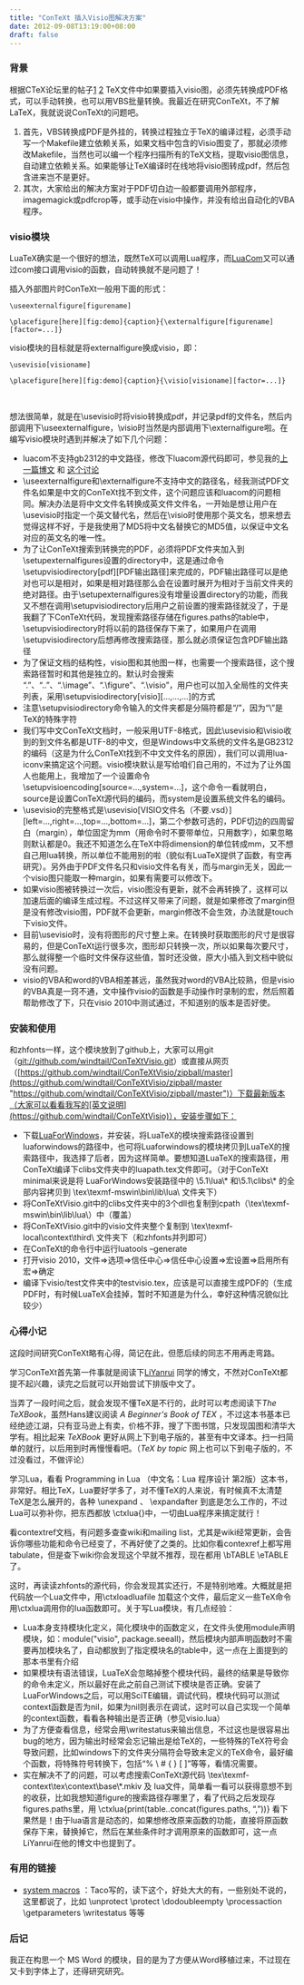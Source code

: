 ```yaml
---
title: "ConTeXt 插入Visio图解决方案"
date: 2012-09-08T13:19:00+08:00
draft: false
---
```


### 背景


根据CTeX论坛里的帖子[1](http://bbs.ctex.org/forum.php?mod=viewthread&tid=43683) [2](http://bbs.ctex.org/forum.php?mod=viewthread&tid=64499) TeX文件中如果要插入visio图，必须先转换成PDF格式，可以手动转换，也可以用VBS批量转换。我最近在研究ConTeXt，不了解LaTeX，我就说说ConTeXt的问题吧。


1. 首先，VBS转换成PDF是外挂的，转换过程独立于TeX的编译过程，必须手动写一个Makefile建立依赖关系，如果文档中包含的Visio图变了，那就必须修改Makefile，当然也可以编一个程序扫描所有的TeX文档，提取visio图信息，自动建立依赖关系。如果能够让TeX编译时在线地将visio图转成pdf，然后包含进来岂不是更好。
2. 其次，大家给出的解决方案对于PDF切白边一般都要调用外部程序，imagemagick或pdfcrop等，或手动在visio中操作，并没有给出自动化的VBA程序。


### visio模块


LuaTeX确实是一个很好的想法，既然TeX可以调用Lua程序，而[LuaCom](http://www.cnblogs.com/windtail/archive/2012/09/06/2674260.html)又可以通过com接口调用visio的函数，自动转换就不是问题了！


插入外部图片时ConTeXt一般用下面的形式：




```
\useexternalfigure[figurename]
\placefigure[here][fig:demo]{caption}{\externalfigure[figurename][factor=...]}
```


visio模块的目标就是将externalfigure换成visio，即：




```
\usevisio[visioname]
\placefigure[here][fig:demo]{caption}{\visio[visioname][factor=...]}
```


 


想法很简单，就是在\usevisio时将visio转换成pdf，并记录pdf的文件名，然后内部调用下\useexternalfigure，\visio时当然是内部调用下\externalfigure啦。在编写visio模块时遇到并解决了如下几个问题：


* luacom不支持gb2312的中文路径，修改下luacom源代码即可，参见我的[上一篇博文](http://www.cnblogs.com/windtail/archive/2012/09/06/2674260.html) 和 [这个讨论](https://github.com/davidm/luacom/pull/6#issuecomment-8336246)
* \useexternalfigure和\externalfigure不支持中文的路径名，经我测试PDF文件名如果是中文的ConTeXt找不到文件，这个问题应该和luacom的问题相同。解决办法是将中文文件名转换成英文件文件名，一开始是想让用户在\usevisio时指定一个英文替代名，然后在\visio时使用那个英文名，想来想去觉得这样不好，于是我使用了MD5将中文名替换它的MD5值，以保证中文名对应的英文名的唯一性。
* 为了让ConTeXt搜索到转换完的PDF，必须将PDF文件夹加入到\setupexternalfigures设置的directory中，这是通过命令\setupvisiodirectory[pdf][PDF输出路径]来完成的，PDF输出路径可以是绝对也可以是相对，如果是相对路径那么会在设置时展开为相对于当前文件夹的绝对路径。由于\setupexternalfigures没有增量设置directory的功能，而我又不想在调用\setupvisiodirectory后用户之前设置的搜索路径就没了，于是我翻了下ConTeXt代码，发现搜索路径存储在figures.paths的table中，\setupvisiodirectory时将以前的路径保存下来了，如果用户在调用\setupvisiodirectory后想再修改搜索路径，那么就必须保证包含PDF输出路径
* 为了保证文档的结构性，visio图和其他图一样，也需要一个搜索路径，这个搜索路径暂时和其他是独立的。默认时会搜索 “.”、“..”、“.\image”、“.\figure”、“.\visio”，用户也可以加入全局性的文件夹列表，采用\setupvisiodirectory[visio][…,…,…]的方式
* 注意\setupvisiodirectory命令输入的文件夹都是分隔符都是“/”，因为“\”是TeX的特殊字符
* 我们写中文ConTeXt文档时，一般采用UTF-8格式，因此\usevisio和\visio收到的到文件名都是UTF-8的中文，但是Windows中文系统的文件名是GB2312的编码（这是为什么ConTeXt找到不中文文件名的原因），我们可以调用lua-iconv来搞定这个问题。visio模块默认是写给咱们自己用的，不过为了让外国人也能用上，我增加了一个设置命令\setupvisioencoding[source=…,system=…]，这个命令一看就明白，source是设置ConTeXt源代码的编码，而system是设置系统文件名的编码。
* \usevisio的完整格式是\usevisio[VISIO文件名（不要.vsd）][left=…,right=…,top=…,bottom=…]，第二个参数可选的，PDF切边的四周留白（margin），单位固定为mm（用命令时不要带单位，只用数字），如果忽略则默认都是0。我还不知道怎么在TeX中将dimension的单位转成mm，又不想自己用lua转换，所以单位不能用别的啦（貌似有LuaTeX提供了函数，有空再研究）。另外由于PDF文件名只和visio文件名有关，而与margin无关，因此一个visio图只能取一种margin，如果有需要可以修改下。
* 如果visio图被转换过一次后，visio图没有更新，就不会再转换了，这样可以加速后面的编译生成过程。不过这样又带来了问题，就是如果修改了margin但是没有修改visio图，PDF就不会更新，margin修改不会生效，办法就是touch下visio文件。
* 目前\usevisio时，没有将图形的尺寸整上来。在转换时获取图形的尺寸是很容易的，但是ConTeXt运行很多次，图形却只转换一次，所以如果每次要尺寸，那么就得整一个临时文件保存这些值，暂时还没做，原大小插入到文档中貌似没有问题。
* visio的VBA和word的VBA相差甚远，虽然我对word的VBA比较熟，但是visio的VBA真是一窍不通，文中操作visio的函数是手动操作时录制的宏，然后照着帮助修改了下，只在visio 2010中测试通过，不知道别的版本是否好使。


### 安装和使用


和zhfonts一样，这个模块放到了github上，大家可以用git（[git://github.com/windtail/ConTeXtVisio.git](git://github.com/windtail/ConTeXtVisio.git "git://github.com/windtail/ConTeXtVisio.git")）或直接从网页（[https://github.com/windtail/ConTeXtVisio/zipball/master](https://github.com/windtail/ConTeXtVisio/zipball/master "https://github.com/windtail/ConTeXtVisio/zipball/master")）下载最新版本（大家可以看看我写的[英文说明](https://github.com/windtail/ConTeXtVisio)），安装步骤如下：


* 下载[LuaForWindows](https://luaforwindows.googlecode.com/files/LuaForWindows_v5.1.4-46.exe)，并安装，将LuaTeX的模块搜索路径设置到luaforwindows的路径中，也可将Luaforwindows的模块拷贝到LuaTeX的搜索路径中，我选择了后者，因为这样简单。要想知道LuaTeX的搜索路径，用ConTeXt编译下clibs文件夹中的luapath.tex文件即可。（对于ConTeXt minimal来说是将 LuaForWindows安装路径中的 \5.1\lua\\* 和\5.1\clibs\\* 的全部内容拷贝到 \tex\texmf-mswin\bin\lib\lua\ 文件夹下）
* 将ConTeXtVisio.git中的clibs文件夹中的3个dll也复制到cpath（\tex\texmf-mswin\bin\lib\lua\）中（覆盖）
* 将ConTeXtVisio.git中的visio文件夹整个复制到 \tex\texmf-local\context\third\ 文件夹下（和zhfonts并列即可）
* 在ConTeXt的命令行中运行luatools –generate
* 打开visio 2010，文件=>选项=>信任中心=>信任中心设置=>宏设置=>启用所有宏=>确定
* 编译下visio/test文件夹中的testvisio.tex，应该是可以直接生成PDF的（生成PDF时，有时候LuaTeX会挂掉，暂时不知道是为什么，幸好这种情况貌似比较少）


### 心得小记


这段时间研究ConTeXt略有心得，简记在此，但愿后续的同志不用再走弯路。


学习ConTeXt首先第一件事就是阅读下[LiYanrui](http://garfileo.is-programmer.com/) 同学的博文，不然对ConTeXt都提不起兴趣，读完之后就可以开始尝试下排版中文了。


当弄了一段时间之后，就会发现不懂TeX是不行的，此时可以考虑阅读下*The TeXBook*，虽然Hans建议阅读 *A Beginner's Book of TEX* ，不过这本书基本已经绝迹江湖，只有亚马逊上有卖，价格不菲，搜了下图书馆，只发现国图和清华大学有。相比起来 *TeXBook* 更好从网上下到电子版的，甚至有中文译本。扫一扫简单的就行，以后用到时再慢慢看吧。（*TeX by topic* 网上也可以下到电子版的，不过没看过，不做评论）


学习Lua，看看 Programming in Lua （中文名：Lua 程序设计 第2版）这本书，非常好。相比TeX，Lua要好学多了，对不懂TeX的人来说，有时候真不太清楚TeX是怎么展开的，各种 \unexpand 、 \expandafter 到底是怎么工作的，不过Lua可以弥补你，把东西都放 \ctxlua{}中，一切由Lua程序来搞定就行！


看contextref文档，有问题多查查wiki和mailing list，尤其是wiki经常更新，会告诉你哪些功能和命令已经变了，不再好使了之类的。比如你看contexref上都写用tabulate，但是查下wiki你会发现这个早就不推荐，现在都用 \bTABLE \eTABLE 了。


这时，再读读zhfonts的源代码，你会发现其实还行，不是特别地难。大概就是把代码放一个Lua文件中，用\ctxloadluafile 加载这个文件，最后定义一些TeX命令用\ctxlua调用你的lua函数即可。关于写Lua模块，有几点经验：


* Lua本身支持模块化定义，简化模块中的函数定义，在文件头使用module声明模块，如：module("visio", package.seeall)，然后模块内部声明函数时不需要再加模块名了，自动都放到了指定模块名的table中，这一点在上面提到的那本书里有介绍
* 如果模块有语法错误，LuaTeX会忽略掉整个模块代码，最终的结果是导致你的命令未定义，所以最好在此之前自己测试下模块是否正确。安装了LuaForWindows之后，可以用SciTE编辑，调试代码，模块代码可以测试context函数是否为nil，如果为nil则表示在调试，这时可以自己实现一个简单的context函数，看看各种输出是否正确（参见visio.lua）
* 为了方便查看信息，经常会用\writestatus来输出信息，不过这也是很容易出bug的地方，因为输出时经常会忘记输出是给TeX的，一些特殊的TeX符号会导致问题，比如windows下的文件夹分隔符会导致未定义的TeX命令，最好编个函数，将特殊符号转换下，包括“% \ # { } [ ]”等等，看情况需要。
* 实在解决不了的问题，可以考虑搜索ConTeXt源代码 \tex\texmf-context\tex\context\base\\*.mkiv 及 lua文件，简单看一看可以获得意想不到的收获，比如我想知道figure的搜索路径存哪里了，看了代码之后发现存 figures.paths里，用 \ctxlua{print(table..concat(figures.paths, “,”))} 看下果然是！由于lua语言是动态的，如果想修改原来函数的功能，直接将原函数保存下来，替换掉它，然后在某些条件时才调用原来的函数即可，这一点LiYanrui在他的博文中也提到了。


### 有用的链接


* [system macros](http://wiki.contextgarden.net/System_Macros) ：Taco写的，读下这个，好处大大的有，一些别处不说的，这里都说了，比如 \unprotect \protect \dodoubleempty \processaction \getparameters \writestatus 等等


### 后记


我正在构思一个 MS Word 的模块，目的是为了方便从Word移植过来，不过现在又卡到字体上了，还得研究研究。


